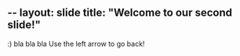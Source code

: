 --
layout: slide
title: "Welcome to our second slide!"
---
:) bla bla bla
Use the left arrow to go back!
